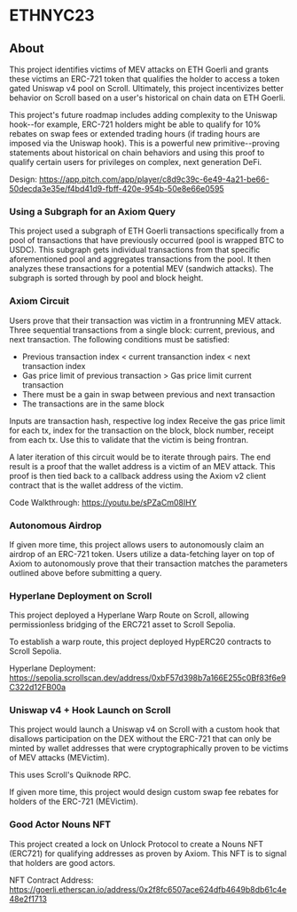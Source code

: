 # ETHNYC23

## About
This project identifies victims of MEV attacks on ETH Goerli and grants these victims an ERC-721 token that qualifies the holder to access a token gated Uniswap v4 pool on Scroll. Ultimately, this project incentivizes better behavior on Scroll based on a user's historical on chain data on ETH Goerli.

This project's future roadmap includes adding complexity to the Uniswap hook--for example, ERC-721 holders might be able to qualify for 10% rebates on swap fees or extended trading hours (if trading hours are imposed via the Uniswap hook). This is a powerful new primitive--proving statements about historical on chain behaviors and using this proof to qualify certain users for privileges on complex, next generation DeFi.

Design: https://app.pitch.com/app/player/c8d9c39c-6e49-4a21-be66-50decda3e35e/f4bd41d9-fbff-420e-954b-50e8e66e0595

### Using a Subgraph for an Axiom Query
This project used a subgraph of ETH Goerli transactions specifically from a pool of transactions that have previously occurred (pool is wrapped BTC to USDC). This subgraph gets individual transactions from that specific aforementioned pool and aggregates transactions from the pool. It then analyzes these transactions for a potential MEV (sandwich attacks). The subgraph is sorted through by pool and block height.

### Axiom Circuit
Users prove that their transaction was victim in a frontrunning MEV attack. Three sequential transactions from a single block: current, previous, and next transaction. The following conditions must be satisfied:

- Previous transaction index < current transanction index < next transaction index
- Gas price limit of previous transaction > Gas price limit current transaction
- There must be a gain in swap between previous and next transaction
- The transactions are in the same block

Inputs are transaction hash, respective log index
Receive the gas price limit for each tx, index for the transaction on the block, block number, receipt from each tx.
Use this to validate that the victim is being frontran. 

A later iteration of this circuit would be to iterate through pairs. The end result is a proof that the wallet address is a victim of an MEV attack. This proof is then tied back to a callback address using the Axiom v2 client contract that is the wallet address of the victim.

Code Walkthrough: https://youtu.be/sPZaCm08IHY

### Autonomous Airdrop
If given more time, this project allows users to autonomously claim an airdrop of an ERC-721 token. Users utilize a data-fetching layer on top of Axiom to autonomously prove that their transaction matches the parameters outlined above before submitting a query.

### Hyperlane Deployment on Scroll
This project deployed a Hyperlane Warp Route on Scroll, allowing permissionless bridging of the ERC721 asset to Scroll Sepolia. 

To establish a warp route, this project deployed HypERC20 contracts to Scroll Sepolia.

Hyperlane Deployment: https://sepolia.scrollscan.dev/address/0xbF57d398b7a166E255c0Bf83f6e9C322d12FB00a

### Uniswap v4 + Hook Launch on Scroll
This project would launch a Uniswap v4 on Scroll with a custom hook that disallows participation on the DEX without the ERC-721 that can only be minted by wallet addresses that were cryptographically proven to be victims of MEV attacks (MEVictim).

This uses Scroll's Quiknode RPC.

If given more time, this project would design custom swap fee rebates for holders of the ERC-721 (MEVictim). 

### Good Actor Nouns NFT 
This project created a lock on Unlock Protocol to create a Nouns NFT (ERC721) for qualifying addresses as proven by Axiom. This NFT is to signal that holders are good actors.

NFT Contract Address: https://goerli.etherscan.io/address/0x2f8fc6507ace624dfb4649b8db61c4e48e2f1713
